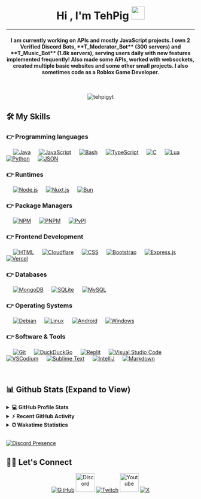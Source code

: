 <h1 align="center">Hi , I'm TehPig <img src="https://media.giphy.com/media/hvRJCLFzcasrR4ia7z/giphy.gif" width="35"></h1>
<hr/>
<h4 align="center">I am currently working on APIs and mostly JavaScript projects. I own 2 Verified Discord Bots, **T_Moderator_Bot** (300 servers) and **T_Music_Bot** (1.8k servers), serving users daily with new features implemented frequently! Also made some APIs, worked with websockets, created multiple basic websites and some other small projects. I also sometimes code as a Roblox Game Developer.</h4>
<br>
<p align="center"> <img src="https://komarev.com/ghpvc/?username=tehpigyt&label=TehPig's%20Profile%20Views%20&color=dc143c&style=plastic" alt="tehpigyt" /> </p>


## 🛠️ My Skills

### 👉 Programming languages

<p align="left"> 
  &emsp;
    <a href="https://www.java.com" target="_blank"><img alt="Java" src="https://img.shields.io/badge/Java-%23ED8B00.svg?logo=openjdk&logoColor=white"></a>
  &emsp;
    <a href="https://developer.mozilla.org/en-US/docs/Web/JavaScript" target="_blank"><img alt="JavaScript" src="https://img.shields.io/badge/JavaScript%20-%23F7DF1E.svg?logo=javascript&logoColor=black"></a>
  &emsp;
   <a href="https://www.gnu.org/software/bash" target="_blank"><img alt="Bash" src="https://img.shields.io/badge/Bash-4EAA25?logo=gnubash&logoColor=fff"></a>
  &emsp;
   <a href="https://www.typescriptlang.org/" target="_blank"><img alt="TypeScript" src="https://img.shields.io/badge/TypeScript-3178C6?logo=typescript&logoColor=fff"></a>
  &emsp;
   <a href="https://devdocs.io/c/" target="_blank"><img alt="C" src="https://img.shields.io/badge/C-00599C?logo=c&logoColor=white"></a>
  &emsp;
   <a href="https://www.lua.org" target="_blank"><img alt="Lua" src="https://img.shields.io/badge/Lua-%232C2D72.svg?logo=lua&logoColor=white"></a>
  &emsp;
   <a href="https://www.python.org" target="_blank"><img alt="Python" src="https://img.shields.io/badge/Python%20-%2314354C.svg?logo=python&logoColor=white"></a>
  &emsp;
   <a href="https://www.json.org" target="_blank"><img alt="JSON" src="https://img.shields.io/badge/JSON-000?logo=json&logoColor=fff"></a>
</p>

### 👉 Runtimes

<p align="left">
  &emsp; 
    <a href="https://nodejs.org" target="_blank"><img alt="Node.js" src="https://img.shields.io/badge/Node.js-6DA55F?logo=node.js&logoColor=white"></a>
  &emsp;
    <a href="#"><img alt="Nuxt.js" src="https://img.shields.io/badge/Nuxt.js-002E3B?logo=nuxtdotjs&logoColor=#00DC82"></a>
  &emsp; 
    <a href="https://bun.com" target="_blank"><img alt="Bun" src="https://img.shields.io/badge/Bun-000?logo=bun&logoColor=fff"></a>
</p>

### 👉 Package Managers
<p align="left">
  &emsp;
    <a href="#"><img alt="NPM" src="https://img.shields.io/badge/npm-CB3837?logo=npm&logoColor=fff"></a>
  &emsp;
    <a href="#"><img alt="PNPM" src="https://img.shields.io/badge/pnpm-F69220?logo=pnpm&logoColor=fff"></a>
  &emsp;
    <a href="#"><img alt="PyPI" src="https://img.shields.io/badge/PyPI-3775A9?logo=pypi&logoColor=fff"></a>
</p>

### 👉 Frontend Development

<p align="left"> 
  &emsp; 
    <a href="https://www.w3.org/html/" target="_blank"><img alt="HTML" src="https://img.shields.io/badge/HTML5%20-%23E34F26.svg?logo=html5&logoColor=white"></a>   
  &emsp; 
    <a href="https://cloudflare.com" target="_blank"><img alt="Cloudflare" src="https://img.shields.io/badge/Cloudflare-F38020?logo=Cloudflare&logoColor=white"/></a>
  &emsp;
    <a href="https://www.w3schools.com/css/" target="_blank"><img alt="CSS" src="https://img.shields.io/badge/CSS%20-%231572B6.svg?logo=css3&logoColor=white"></a>
  &emsp;
    <a href="https://getbootstrap.com" target="_blank"><img alt="Bootstrap" src="https://img.shields.io/badge/Bootstrap-%23563D7C.svg?style=flat&logo=bootstrap&logoColor=white"/></a>
  &emsp;
    <a href="https://expressjs.org" target="_blank"><img alt="Express.js" src="https://img.shields.io/badge/Express.js-%23404d59.svg?logo=express&logoColor=%2361DAFB"/></a>
  &emsp; 
    <a href="https://vercel.com" target="_blank"><img alt="Vercel" src="https://img.shields.io/badge/Vercel-%23000000.svg?logo=vercel&logoColor=white"/></a>
</p>

### 👉 Databases

<p align="left">
  &emsp;
    <a href="https://www.mongodb.com/"><img alt="MongoDB" src ="https://img.shields.io/badge/MongoDB-%234ea94b.svg?logo=mongodb&logoColor=white"/></a>
  &emsp;
    <a href="https://www.sqlite.org/"><img alt="SQLite" src ="https://img.shields.io/badge/SQLite-07405E?style=flat&logo=sqlite&logoColor=white"/></a>
  &emsp;
    <a href="https://www.mysql.com/"><img alt="MySQL" src="https://img.shields.io/badge/MySQL-00000F?style=flat&logo=mysql&logoColor=white"></a>
</p>

### 👉 Operating Systems

<p>
  &emsp;
    <a href="#"><img alt="Debian" src="https://img.shields.io/badge/Debian-A81D33?logo=debian&logoColor=fff"></a>
  &emsp;
    <a href="#"><img alt="Linux" src="https://img.shields.io/badge/Linux-FCC624?style=flat&logo=linux&logoColor=black"></a>
  &emsp;
    <a href="#"><img alt="Android" src="https://img.shields.io/badge/Android-3DDC84?logo=android&logoColor=white"></a>
  &emsp;
    <a href="#"><img alt="Windows" src="https://img.shields.io/badge/Windows-0078D6?logo=windows&logoColor=white"></a>
</p>

### 👉 Software & Tools

<p>
  &emsp;
    <a href="#"><img alt="Git" src="https://img.shields.io/badge/Git%20-%23F05033.svg?logo=git&logoColor=white"></a>
  &emsp;
    <a href="#"><img alt="DuckDuckGo" src="https://img.shields.io/badge/DuckDuckGo-FF5722?logo=duckduckgo&logoColor=white"></a>
  &emsp;
    <a href="#"><img alt="Replit" src="https://img.shields.io/badge/Replit-F26207?logo=replit&logoColor=fff"></a>
  &emsp;
    <a href="#"><img alt="Visual Studio Code" src="https://img.shields.io/badge/Visual%20Studio%20Code-0078d7.svg?logo=visual-studio-code&logoColor=white"></a>
  &emsp;
    <a href="#"><img alt="VSCodium" src="https://img.shields.io/badge/VSCodium-2F80ED?logo=vscodium&logoColor=fff"></a>
  &emsp;
    <a href="#"><img alt="Sublime Text" src="https://img.shields.io/badge/Sublime%20Text-%23575757.svg?logo=sublime-text&logoColor=important"></a>
  &emsp;
    <a href="#"><img alt="IntelliJ" src="https://img.shields.io/badge/IntelliJIDEA-000000.svg?logo=intellij-idea&logoColor=white"></a>
  &emsp;
    <a href="#"><img alt="Markdown" src="https://img.shields.io/badge/Markdown-000000?style=flate&logo=markdown&logoColor=white"></a>
</p>

<br/>

## 📊 Github Stats (Expand to View)

<details> 
  <summary><b>💻 GitHub Profile Stats</b></summary>
  <br/>
  <p align="center">
    <a href="https://github.com/TehPigYT"><img align="center" src="https://info-ten-sigma.vercel.app/api?username=tehpigyt&show_icons=true&locale=en&theme=algolia" alt="tehpigyt" height="192px"/></a>
	</p>
	<p  align="center">
	  <img src="https://info-ten-sigma.vercel.app/api/top-langs?username=tehpigyt&show_icons=true&locale=en&layout=compact&theme=algolia" alt="tehpigyt" height="192px"/>
	</p>
  <br/>
  <b>Note:</b> Top languages is only a metric of the languages my public code consists of and doesn't reflect experience or skill level.
  </p>
</details>

<details>
  <summary><b>⚡ Recent GitHub Activity</b></summary>
  <br/>
   <a href="https://github.com/TehPigYT"><img alt="TehPig's Activity Graph" src="https://github-readme-activity-graph.vercel.app/graph?username=tehpigyt&custom_title=TehPig's%20Contribution%20Graph&theme=react-dark" /></a>
  <br/>

</details>

<details>
  <summary><b>⏰ Wakatime Statistics</b></summary>
  <br/>
   <a href="https://github.com/TehPigYT"><img alt="TehPig's Wakatime Stats" src="https://info-ten-sigma.vercel.app/api/wakatime?username=TehPig" /></a>
  <br/>

</details>

<br/>

[![Discord Presence](https://lanyard.cnrad.dev/api/298432708269441034)](https://discord.com/users/298432708269441034)

## 🙋‍♀️ Let's Connect

<p align="center">
	<a href="https://github.com/TehPigYT"><img src="https://img.icons8.com/bubbles/50/github.png" alt="GitHub"/></a>
	<a href="https://discord.com/users/298432708269441034"><img height=50 width=50 src="https://img.icons8.com/clouds/100/discord.png" alt="Discord"/></a>
	<a href="https://twitch.tv/techpig_yt"><img src="https://img.icons8.com/bubbles/50/twitch.png" alt="Twitch"/></a>
	<a href="https://www.youtube.com/@TechPigYT"><img height=50 width=50 src="https://img.icons8.com/clouds/100/youtube-play.png" alt="Youtube"/></a>
	<a href="https://www.x.com/@TechPigYT"><img src="https://img.icons8.com/bubbles/50/x.png" alt="X"/></a>
</p>

<!--img align="right" alt="Coding" width="450" src="https://camo.githubusercontent.com/6607041227d81f650340ff070cc2843518acad359b57e5bb054a9fb7127aa041/68747470733a2f2f63646e2e6472696262626c652e636f6d2f75736572732f323634363432332f73637265656e73686f74732f353530373139362f636f6d70757465722e676966" data-canonical-src="https://cdn.dribbble.com/users/2646423/screenshots/5507196/computer.gif" style="max-width:100%;"/-->
